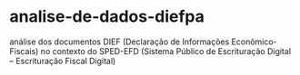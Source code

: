 # analise-de-dados-diefpa
análise dos documentos DIEF (Declaração de Informações Econômico-Fiscais) no contexto do SPED-EFD (Sistema Público de Escrituração Digital – Escrituração Fiscal Digital)
